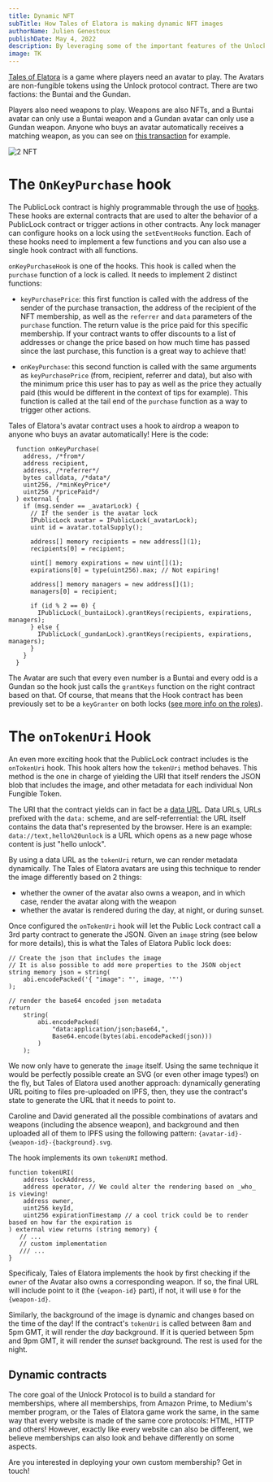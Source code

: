 ```yaml
---
title: Dynamic NFT
subTitle: How Tales of Elatora is making dynamic NFT images
authorName: Julien Genestoux
publishDate: May 4, 2022
description: By leveraging some of the important features of the Unlock contracts, it is possible to make the visual NFT evolve based on some on-chain data characteristics.
image: TK
---
```


[Tales of Elatora](https://talesofelatora.com/) is a game where players need an avatar to play. The Avatars are non-fungible tokens using the Unlock protocol contract. There are two factions: the Buntai and the Gundan.

Players also need weapons to play. Weapons are also NFTs, and a Buntai avatar can only use a Buntai weapon and a Gundan avatar can only use a Gundan weapon. Anyone who buys an avatar automatically receives a matching weapon, as you can see on [this transaction](https://etherscan.io/tx/0x0f61fd3cdfb520804f59bc5de2ab70c131313a55d3e692bbec4c2a66777e03b7) for example.

![2 NFT](/images/blog/dynamic-nft/transaction-2-nft.png)

# The `OnKeyPurchase` hook

The PublicLock contract is highly programmable through the use of [hooks](https://github.com/unlock-protocol/docs/tree/master/developers/smart-contracts/lock-api/hooks). These hooks are external contracts that are used to alter the behavior of a PublicLock contract or trigger actions in other contracts. Any lock manager can configure hooks on a lock using the `setEventHooks` function. Each of these hooks need to implement a few functions and you can also use a single hook contract with all functions.

`onKeyPurchaseHook` is one of the hooks. This hook is called when the `purchase` function of a lock is called. It needs to implement 2 distinct functions:

- `keyPurchasePrice`: this first function is called with the address of the sender of the purchase transaction, the address of the recipient of the NFT membership, as well as the `referrer` and `data` parameters of the `purchase` function. The return value is the price paid for this specific membership. If your contract wants to offer discounts to a list of addresses or change the price based on how much time has passed since the last purchase, this function is a great way to achieve that!

- `onKeyPurchase`: this second function is called with the same arguments as `keyPurchasePrice` (from, recipient, referrer and data), but also with the minimum price this user has to pay as well as the price they actually paid (this would be different in the context of tips for example). This function is called at the tail end of the `purchase` function as a way to trigger other actions.

Tales of Elatora's avatar contract uses a hook to airdrop a weapon to anyone who buys an avatar automatically! Here is the code:

```solidity
  function onKeyPurchase(
    address, /*from*/
    address recipient,
    address, /*referrer*/
    bytes calldata, /*data*/
    uint256, /*minKeyPrice*/
    uint256 /*pricePaid*/
  ) external {
    if (msg.sender == _avatarLock) {
      // If the sender is the avatar lock
      IPublicLock avatar = IPublicLock(_avatarLock);
      uint id = avatar.totalSupply();

      address[] memory recipients = new address[](1);
      recipients[0] = recipient;

      uint[] memory expirations = new uint[](1);
      expirations[0] = type(uint256).max; // Not expiring!

      address[] memory managers = new address[](1);
      managers[0] = recipient;

      if (id % 2 == 0) {
        IPublicLock(_buntaiLock).grantKeys(recipients, expirations, managers);
      } else {
        IPublicLock(_gundanLock).grantKeys(recipients, expirations, managers);
      }
    }
  }
```

The Avatar are such that every even number is a Buntai and every odd is a Gundan so the hook just calls the `grantKeys` function on the right contract based on that.
Of course, that means that the Hook contract has been previously set to be a `keyGranter` on both locks ([see more info on the roles](https://docs.unlock-protocol.com/unlock/developers/smart-contracts/lock-api/access-control)).

# The `onTokenUri` Hook

An even more exciting hook that the PublicLock contract includes is the `onTokenUri` hook. This hook alters how the `tokenUri` method behaves. This method is the one in charge of yielding the URI that itself renders the JSON blob that includes the image, and other metadata for each individual Non Fungible Token.

The URI that the contract yields can in fact be a [data URL](https://developer.mozilla.org/en-US/docs/Web/HTTP/Basics_of_HTTP/Data_URIs). Data URLs, URLs prefixed with the `data:` scheme, and are self-referrential: the URL itself contains the data that's represented by the browser. Here is an example: `data://text,hello%20unlock` is a URL which opens as a new page whose content is just "hello unlock".

By using a data URL as the `tokenUri` return, we can render metadata dynamically. The Tales of Elatora avatars are using this technique to render the image differently based on 2 things:

- whether the owner of the avatar also owns a weapon, and in which case, render the avatar along with the weapon
- whether the avatar is rendered during the day, at night, or during sunset.

Once configured the `onTokenUri` hook will let the Public Lock contract call a 3rd party contract to generate the JSON. Given an `image` string (see below for more details), this is what the Tales of Elatora Public lock does:

```solidity
// Create the json that includes the image
// It is also possible to add more properties to the JSON object
string memory json = string(
    abi.encodePacked('{ "image": "', image, '"')
);

// render the base64 encoded json metadata
return
    string(
        abi.encodePacked(
            "data:application/json;base64,",
            Base64.encode(bytes(abi.encodePacked(json)))
        )
    );
```

We now only have to generate the `image` itself. Using the same technique it would be perfectly possible create an SVG (or even other image types!) on the fly, but Tales of Elatora used another approach: dynamically generating URL poiting to files pre-uploaded on IPFS, then, they use the contract's state to generate the URL that it needs to point to.

Caroline and David generated all the possible combinations of avatars and weapons (including the absence weapon), and background and then uploaded all of them to IPFS using the following pattern: `{avatar-id}-{weapon-id}-{background}.svg`.

The hook implements its own `tokenURI` method.

```solidity
function tokenURI(
    address lockAddress,
    address operator, // We could alter the rendering based on _who_ is viewing!
    address owner,
    uint256 keyId,
    uint256 expirationTimestamp // a cool trick could be to render based on how far the expiration is
) external view returns (string memory) {
   // ...
   // custom implementation
   /// ...
}
```

Specificaly, Tales of Elatora implements the hook by first checking if the `owner` of the Avatar also owns a corresponding weapon. If so, the final URL will include point to it (the `{weapon-id}` part), if not, it will use `0` for the `{weapon-id}`.

Similarly, the background of the image is dynamic and changes based on the time of the day! If the contract's `tokenUri` is called between 8am and 5pm GMT, it will render the _day_ background. If it is queried between 5pm and 9pm GMT, it will render the _sunset_ background. The rest is used for the night.

## Dynamic contracts

The core goal of the Unlock Protocol is to build a standard for memberships, where all memberships, from Amazon Prime, to Medium's member program, or the Tales of Elatora game work the same, in the same way that every website is made of the same core protocols: HTML, HTTP and others! However, exactly like every website can also be different, we believe memberships can also look and behave differently on some aspects.

Are you interested in deploying your own custom membership? Get in touch!
